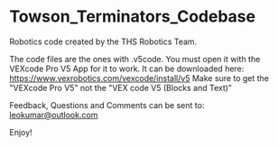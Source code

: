 # Towson_Terminators_Codebase
Robotics code created by the THS Robotics Team.

The code files are the ones with .v5code. You must open it with the VEXcode Pro V5 App for it to work. It can be downloaded here: https://www.vexrobotics.com/vexcode/install/v5 Make sure to get the "VEXcode Pro V5" not the "VEX code V5 (Blocks and Text)"

Feedback, Questions and Comments can be sent to: leokumar@outlook.com

Enjoy!
